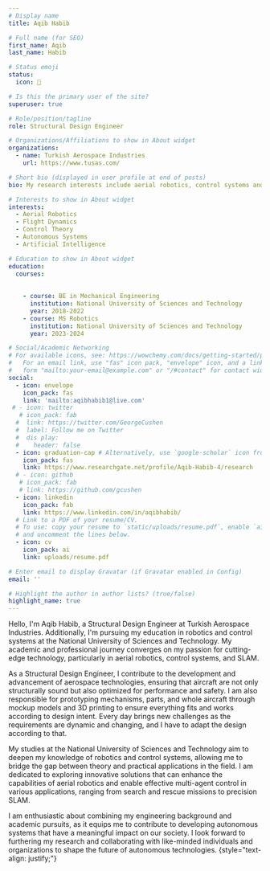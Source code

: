 ```yaml
---
# Display name
title: Aqib Habib

# Full name (for SEO)
first_name: Aqib
last_name: Habib

# Status emoji
status:
  icon: 🤖

# Is this the primary user of the site?
superuser: true

# Role/position/tagline
role: Structural Design Engineer

# Organizations/Affiliations to show in About widget
organizations:
  - name: Turkish Aerospace Industries
    url: https://www.tusas.com/

# Short bio (displayed in user profile at end of posts)
bio: My research interests include aerial robotics, control systems and  SLAM.

# Interests to show in About widget
interests:
  - Aerial Robotics
  - Flight Dynamics
  - Control Theory
  - Autonomous Systems
  - Artificial Intelligence

# Education to show in About widget
education:
  courses:
   
    
    - course: BE in Mechanical Engineering
      institution: National University of Sciences and Technology
      year: 2018-2022
    - course: MS Robotics
      institution: National University of Sciences and Technology
      year: 2023-2024

# Social/Academic Networking
# For available icons, see: https://wowchemy.com/docs/getting-started/page-builder/#icons
#   For an email link, use "fas" icon pack, "envelope" icon, and a link in the
#   form "mailto:your-email@example.com" or "/#contact" for contact widget.
social:
  - icon: envelope
    icon_pack: fas
    link: 'mailto:aqibhabib1@live.com'
 # - icon: twitter
   # icon_pack: fab
  #  link: https://twitter.com/GeorgeCushen
  #  label: Follow me on Twitter
  #  dis play:
  #    header: false
  - icon: graduation-cap # Alternatively, use `google-scholar` icon from `ai` icon pack
    icon_pack: fas
    link: https://www.researchgate.net/profile/Aqib-Habib-4/research
  # - icon: github
   # icon_pack: fab
   # link: https://github.com/gcushen
  - icon: linkedin
    icon_pack: fab
    link: https://www.linkedin.com/in/aqibhabib/
  # Link to a PDF of your resume/CV.
  # To use: copy your resume to `static/uploads/resume.pdf`, enable `ai` icons in `params.yaml`,
  # and uncomment the lines below.
  - icon: cv
    icon_pack: ai
    link: uploads/resume.pdf

# Enter email to display Gravatar (if Gravatar enabled in Config)
email: ''

# Highlight the author in author lists? (true/false)
highlight_name: true
---
```


Hello, I'm Aqib Habib, a Structural Design Engineer at Turkish Aerospace Industries. Additionally, I'm pursuing my education in robotics and control systems at the National University of Sciences and Technology. My academic and professional journey converges on my passion for cutting-edge technology, particularly in aerial robotics, control systems, and SLAM.

As a Structural Design Engineer, I contribute to the development and advancement of aerospace technologies, ensuring that aircraft are not only structurally sound but also optimized for performance and safety. I am also responsible for prototyping mechanisms, parts, and whole aircraft through mockup models and 3D printing to ensure everything fits and works according to design intent. Every day brings new challenges as the requirements are dynamic and changing, and I have to adapt the design according to that.

My studies at the National University of Sciences and Technology aim to deepen my knowledge of robotics and control systems, allowing me to bridge the gap between theory and practical applications in the field. I am dedicated to exploring innovative solutions that can enhance the capabilities of aerial robotics and enable effective multi-agent control in various applications, ranging from search and rescue missions to precision SLAM.

I am enthusiastic about combining my engineering background and academic pursuits, as it equips me to contribute to developing autonomous systems that have a meaningful impact on our society. I look forward to furthering my research and collaborating with like-minded individuals and organizations to shape the future of autonomous technologies.
{style="text-align: justify;"}
